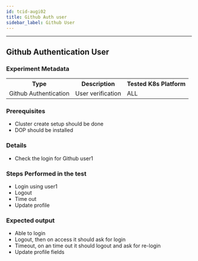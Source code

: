 ```yaml
---
id: tcid-augi02
title: Github Auth user
sidebar_label: Github User
---
```

------


## Github Authentication User

### Experiment Metadata

<table>
  <tr>
    <th> Type </th>
    <th> Description </th>
    <th> Tested K8s Platform </th>
  </tr>
  <tr>
    <td> Github Authentication </td>
    <td> User verification </td>
    <td> ALL </td>
  </tr>
</table>

### Prerequisites
- Cluster create setup should be done
- DOP should be installed


### Details
- Check the login for Github user1 

### Steps Performed in the test

- Login using user1
- Logout
- Time out
- Update profile


### Expected output

- Able to login
- Logout, then on access it should ask for login
- Timeout, on an time out it should logout and ask for re-login
- Update profile fields

